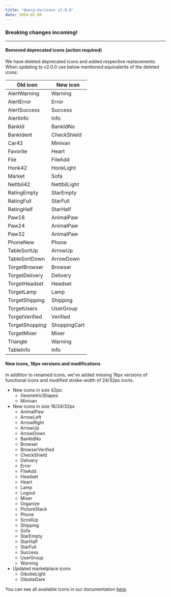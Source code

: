 ```yaml
---
title: '@warp-ds/icons v2.0.0'
date: 2024-02-08
---
```


<h3>Breaking changes incoming!</h3>

---

<h4>Removed deprecated icons (action required)</h4>
We have deleted deprecated icons and added respective replacements. When updating to v2.0.0 use below mentioned equivalents of the deleted icons:

<table class="post-blog-table">
  <thead>
    <tr>
      <th>Old icon</th>
      <th>New icon</th>
    </tr>
  </thead>
  <tbody>
    <tr>
      <td> 
        <p>AlertWarning</p>
      </td>
      <td>
        <p>Warning</p>
      </td>
    </tr>
    <tr>  
      <td>
        <p>AlertError</p>
      </td>
      <td>
        <p>Error</p>
      </td>
    </tr>
    <tr>
      <td>
        <p>AlertSuccess</p>
      </td>
      <td>
        <p>Success</p>
      </td>
    </tr>
    <tr>
      <td>
        <p>AlertInfo</p>
      </td>
      <td>
        <p>Info</p>
      </td>
    </tr>
    <tr>
      <td>
        <p>BankId</p>
      </td>
      <td>
        <p>BankIdNo</p>
      </td>
    </tr>
    <tr>
      <td>
        <p>BankIdent</p>
      </td>
      <td>
        <p>CheckShield</p>
      </td>
    </tr>
    <tr>
      <td>
        <p>Car42</p>
      </td>
      <td>
        <p>Minivan</p>
      </td>
    </tr>
    <tr>
      <td>
        <p>Favorite</p>
      </td>
      <td>
        <p>Heart</p>
      </td>
    </tr>
    <tr>
      <td>
        <p>File</p>
      </td>
      <td>
        <p>FileAdd</p>
      </td>
    </tr>
    <tr>
      <td>
        <p>Honk42</p>
      </td>
      <td>
        <p>HonkLight</p>
      </td>
    </tr>
    <tr>
      <td>
        <p>Market</p>
      </td>
      <td>
        <p>Sofa</p>
      </td>
    </tr>
    <tr>
      <td>
        <p>Nettbil42</p>
      </td>
      <td>
        <p>NettbilLight</p>
      </td>
    </tr>
    <tr>
      <td>
        <p>RatingEmpty</p>
      </td>
      <td>
        <p>StarEmpty</p>
      </td>
    </tr>
    <tr>
      <td>
        <p>RatingFull</p>
      </td>
      <td>
        <p>StarFull</p>
      </td>
    </tr>
    <tr>
      <td>
        <p>RatingHalf</p>
      </td>
      <td>
        <p>StarHalf</p>
      </td>
    </tr>
    <tr>
      <td>
        <p>Paw16</p>
      </td>
      <td>
        <p>AnimalPaw</p>
      </td>
    </tr>
    <tr>
      <td>
        <p>Paw24</p>
      </td>
      <td>
        <p>AnimalPaw</p>
      </td>
    </tr>
    <tr>
      <td>
        <p>Paw32</p>
      </td>
      <td>
        <p>AnimalPaw</p>
      </td>
    </tr>
    <tr>
      <td>
        <p>PhoneNew</p>
      </td>
      <td>
        <p>Phone</p>
      </td>
    </tr>
    <tr>
      <td>
        <p>TableSortUp</p>
      </td>
      <td>
        <p>ArrowUp</p>
      </td>
    </tr>
    <tr>
      <td>
        <p>TableSortDown</p>
      </td>
      <td>
        <p>ArrowDown</p>
      </td>
    </tr>
    <tr>
      <td>
        <p>TorgetBrowser</p>
      </td>
      <td>
        <p>Browser</p>
      </td>
    </tr>
    <tr>
      <td>
        <p>TorgetDelivery</p>
      </td>
      <td>
        <p>Delivery</p>
      </td>
    </tr>
    <tr>
      <td>
        <p>TorgetHeadset</p>
      </td>
      <td>
        <p>Headset</p>
      </td>
    </tr>
    <tr>
      <td>
        <p>TorgetLamp</p>
      </td>
      <td>
        <p>Lamp</p>
      </td>
    </tr>
    <tr>
      <td>
        <p>TorgetShipping</p>
      </td>
      <td>
        <p>Shipping</p>
      </td>
    </tr>
    <tr>
      <td>
        <p>TorgetUsers</p>
      </td>
      <td>
        <p>UserGroup</p>
      </td>
    </tr>
    <tr>
      <td>
        <p>TorgetVerified</p>
      </td>
      <td>
        <p>Verified</p>
      </td>
    </tr>
    <tr>
      <td>
        <p>TorgetShopping</p>
      </td>
      <td>
        <p>ShoppingCart</p>
      </td>
    </tr>
    <tr>
      <td>
        <p>TorgetMixer</p>
      </td>
      <td>
        <p>Mixer</p>
      </td>
    </tr>
    <tr>
      <td>
        <p>Triangle</p>
      </td>
      <td>
        <p>Warning</p>
      </td>
    </tr>
    <tr>
      <td>
        <p>TableInfo</p>
      </td>
      <td>
        <p>Info</p>
      </td>
    </tr>
  </tbody>
</table>


<h4>New icons, 16px versions and modifications</h4>
In addition to renamed icons, we've added missing 16px versions of functional icons and modified stroke-width of 24/32px icons.

<ul>
  <li>New icons in size 42px:
    <ul>
      <li>GeometricShapes</li>
      <li>Minivan</li>
    </ul>
  </li>
  <li>New icons in size 16/24/32px
    <ul>
      <li>AnimalPaw</li>
      <li>ArrowLeft</li>
      <li>ArrowRight</li>
      <li>ArrowUp</li>
      <li>ArrowDown</li>
      <li>BankIdNo</li>
      <li>Browser</li>
      <li>BrowserVerified</li>
      <li>CheckShield</li>
      <li>Delivery</li>
      <li>Error</li>
      <li>FileAdd</li>
      <li>Headset</li>
      <li>Heart</li>
      <li>Lamp</li>
      <li>Logout</li>
      <li>Mixer</li>
      <li>Organize</li>
      <li>PictureStack</li>
      <li>Phone</li>
      <li>ScrollUp</li>
      <li>Shipping</li>
      <li>Sofa</li>
      <li>StarEmpty</li>
      <li>StarHalf</li>
      <li>StarFull</li>
      <li>Success</li>
      <li>UserGroup</li>
      <li>Warning</li>    
    </ul>
  </li>
  <li>Updated marketplace icons
    <ul>
      <li>OikotieLight</li>
      <li>OikotieDark</li>
    </ul>
  </li>
</ul>

You can see all available icons in our documentation [here](https://warp-ds.github.io/tech-docs/components/icons/).

<style>
  .post-blog-table p {
    margin: 0;
  }
</style>